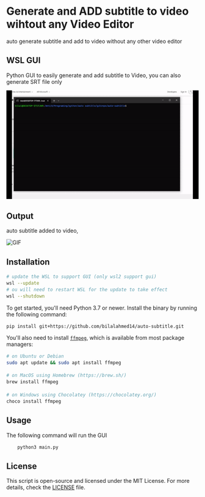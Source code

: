 # Generate and ADD subtitle to video wihtout any Video Editor
auto generate subtitle and add to video without any other video editor

## WSL GUI
Python GUI to easily generate and add subtitle to Video, you can also generate SRT file only 

![Sample](media/sample.gif)

## Output
auto subtitle added to video, 

![GIF](media/output.gif)


## Installation

```bash
# update the WSL to support GUI (only wsl2 support gui)
wsl --update
# ou will need to restart WSL for the update to take effect
wsl --shutdown
```

To get started, you'll need Python 3.7 or newer. Install the binary by running the following command:

    pip install git+https://github.com/bilalahmed14/auto-subtitle.git

You'll also need to install [`ffmpeg`](https://ffmpeg.org/), which is available from most package managers:

```bash
# on Ubuntu or Debian
sudo apt update && sudo apt install ffmpeg

# on MacOS using Homebrew (https://brew.sh/)
brew install ffmpeg

# on Windows using Chocolatey (https://chocolatey.org/)
choco install ffmpeg
```

## Usage

The following command will run the GUI

```bash
    python3 main.py
```



## License

This script is open-source and licensed under the MIT License. For more details, check the [LICENSE](LICENSE) file.